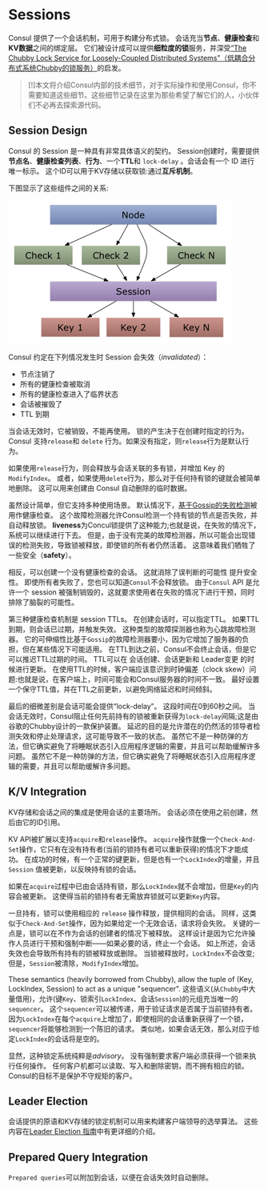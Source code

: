 
# Sessions

Consul 提供了一个会话机制，可用于构建分布式锁。
会话充当**节点**、**健康检查**和**KV数据**之间的绑定层。
它们被设计成可以提供**细粒度的锁**服务，并深受[“The Chubby Lock Service for Loosely-Coupled Distributed Systems”（低耦合分布式系统Chubby的锁服务）](http://research.google.com/archive/chubby.html)的启发。


> [!]本文将介绍Consul内部的技术细节，对于实际操作和使用Consul，你不需要知道这些细节。这些细节记录在这里为那些希望了解它们的人，小伙伴们不必再去探索源代码。


## Session Design

Consul 的 Session 是一种具有非常具体语义的契约。
Session创建时，需要提供**节点名**、**健康检查列表**、**行为**、一个**TTL**和 `lock-delay` 。会话会有一个 ID 进行唯一标示。
这个ID可以用于KV存储以获取锁:通过**互斥机制**。


下图显示了这些组件之间的关系:

![Consul Sessions](../images/consul-sessions-56bc7006.png)

Consul 约定在下列情况发生时 Session 会失效（*invalidated*）：

* 节点注销了
* 所有的健康检查被取消
* 所有的健康检查进入了临界状态
* 会话被摧毁了
* TTL 到期


当会话无效时，它被销毁，不能再使用。
锁的产生决于在创建时指定的行为。
Consul 支持`release`和 `delete` 行为。如果没有指定，则`release`行为是默认行为。


如果使用`release`行为，则会释放与会话关联的多有锁，并增加 Key 的`ModifyIndex`。
或者，如果使用`delete`行为，那么对于任何持有锁的键就会被简单地删除。
这可以用来创建由 Consul 自动删除的临时数据。


虽然设计简单，但它支持多种使用场景。
默认情况下，[基于Gossip的失败检测](internals/gossip-protocol.md)被用作健康检查。
这个故障检测器允许Consul检测一个持有锁的节点是否失败，并自动释放锁。
**liveness**为Concul锁提供了这种能力;也就是说，在失败的情况下，系统可以继续进行下去。
但是，由于没有完美的故障检测器，所以可能会出现错误的检测失败，导致锁被释放，即使锁的所有者仍然活着。
这意味着我们牺牲了一些安全（**safety**）。


相反，可以创建一个没有健康检查的会话。
这就消除了误判断的可能性 提升安全性。
即使所有者失败了，您也可以知道`Consul`不会释放锁。
由于`Consul` API 是允许一个 session 被强制销毁的，这就要求使用者在失败的情况下进行干预，同时排除了脑裂的可能性。


第三种健康检查机制是 session TTLs。
在创建会话时，可以指定TTL。
如果TTL到期，则会话已过期，并触发失效。
这种类型的故障探测器也称为心跳故障检测器。
它的可伸缩性比基于`Gossip`的故障检测器要小，因为它增加了服务器的负担，但在某些情况下可能适用。
在TTL到达之前，Consul不会终止会话，但是它可以推迟TTL过期的时间。
TTL可以在 会话创建、会话更新和 Leader变更 的时候进行更新。
在使用TTL的时候，客户端应该意识到时钟偏差（clock skew）问题:也就是说，在客户端上，时间可能会和Consul服务器的时间不一致。
最好设置一个保守TTL值，并在TTL之前更新，以避免网络延迟和时间倾斜。



最后的细微差别是会话可能会提供“lock-delay”。
这段时间在0到60秒之间。
当会话无效时，Consul阻止任何先前持有的锁被重新获得为`lock-delay`间隔;这是由谷歌的Chubby设计的一款保护装置。
延迟的目的是允许潜在的仍然活的领导者检测失效和停止处理请求，这可能导致不一致的状态。
虽然它不是一种防弹的方法，但它确实避免了将睡眠状态引入应用程序逻辑的需要，并且可以帮助缓解许多问题。
虽然它不是一种防弹的方法，但它确实避免了将睡眠状态引入应用程序逻辑的需要，并且可以帮助缓解许多问题。


## K/V Integration

KV存储和会话之间的集成是使用会话的主要场所。
会话必须在使用之前创建，然后由它的ID引用。


KV API被扩展以支持`acquire`和`release`操作。
`acquire`操作就像一个`Check-And-Set`操作，它只有在没有持有者(当前的锁持有者可以重新获得)的情况下才能成功。
在成功的时候，有一个正常的键更新，但是也有一个`LockIndex`的增量，并且 `Session` 值被更新，以反映持有锁的会话。


如果在`acquire`过程中已由会话持有锁，那么`LockIndex`就不会增加，但是`Key`的内容会被更新。
这使得当前的锁持有者无需放弃锁就可以更新`Key`内容。


一旦持有，锁可以使用相应的 `release` 操作释放，提供相同的会话。
同样，这类似于`Check-And-Set`操作，因为如果给定一个无效会话，请求将会失败。
关键的一点是，锁可以在不作为会话的创建者的情况下被释放。
这样设计是因为它允许操作人员进行干预和强制中断——如果必要的话，终止一个会话。
如上所述，会话失效也会导致所有持有的锁被释放或删除。
当锁被释放时，`LockIndex`不会改变;但是，`Session`被清除，`ModifyIndex`增加。


These semantics (heavily borrowed from Chubby), allow the tuple of (Key, LockIndex, Session) to act as a unique "sequencer". 
这些语义(从`Chubby`中大量借用)，允许(键`Key`、锁索引`LockIndex`、会话`Session`)的元组充当唯一的`sequencer`。
这个`sequencer`可以被传递，用于验证请求是否属于当前锁持有者。
因为`LockIndex`在每个`acquire`上增加了，即使相同的会话重新获得了一个锁，`sequencer`将能够检测到一个陈旧的请求。
类似地，如果会话无效，那么对应于给定`LockIndex`的会话将是空的。


显然，这种锁定系统纯粹是*advisory*。
没有强制要求客户端必须获得一个锁来执行任何操作。
任何客户机都可以读取、写入和删除密钥，而不拥有相应的锁。
Consul的目标不是保护不守规矩的客户。

## Leader Election

会话提供的原语和KV存储的锁定机制可以用来构建客户端领导的选举算法。
这些内容在[Leader Election 指南](guide/leader-election.md)中有更详细的介绍。

## Prepared Query Integration

`Prepared queries`可以附加到会话，以便在会话失效时自动删除。